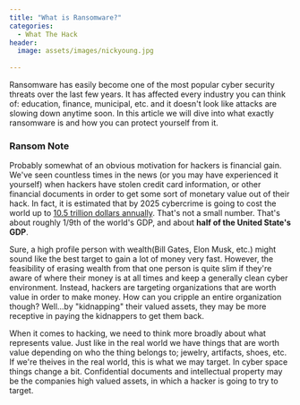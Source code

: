 ```yaml
---
title: "What is Ransomware?"
categories:
  - What The Hack
header:
  image: assets/images/nickyoung.jpg
  
---
```


Ransomware has easily become one of the most popular cyber security threats over the last few years. It has affected every industry you can think of: education, finance, municipal, etc. and it doesn't look like attacks are slowing down anytime soon. In this article we will dive into what exactly ransomware is and how you can protect yourself from it. 

### Ransom Note

Probably somewhat of an obvious motivation for hackers is financial gain. We've seen countless times in the news (or you may have experienced it yourself) when hackers have stolen credit card information, or other financial documents in order to get some sort of monetary value out of their hack. In fact, it is estimated that by 2025 cybercrime is going to cost the world up to [10.5 trillion dollars annually](https://cybersecurityventures.com/hackerpocalypse-cybercrime-report-2016/). That's not a small number. That's about roughly 1/9th of the world's GDP, and about **half of the United State's GDP**. 

Sure, a high profile person with wealth(Bill Gates, Elon Musk, etc.) might sound like the best target to gain a lot of money very fast. However, the feasibility of erasing wealth from that one person is quite slim if they're aware of where their money is at all times and keep a generally clean cyber environment. Instead, hackers are targeting organizations that are worth value in order to make money. How can you cripple an entire organization though? Well...by "kidnapping" their valued assets, they may be more receptive in paying the kidnappers to get them back. 

When it comes to hacking, we need to think more broadly about what represents value. Just like in the real world we have things that are worth value depending on who the thing belongs to; jewelry, artifacts, shoes, etc. If we're theives in the real world, this is what we may target. In cyber space things change a bit. Confidential documents and intellectual property may be the companies high valued assets, in which a hacker is going to try to target.  




